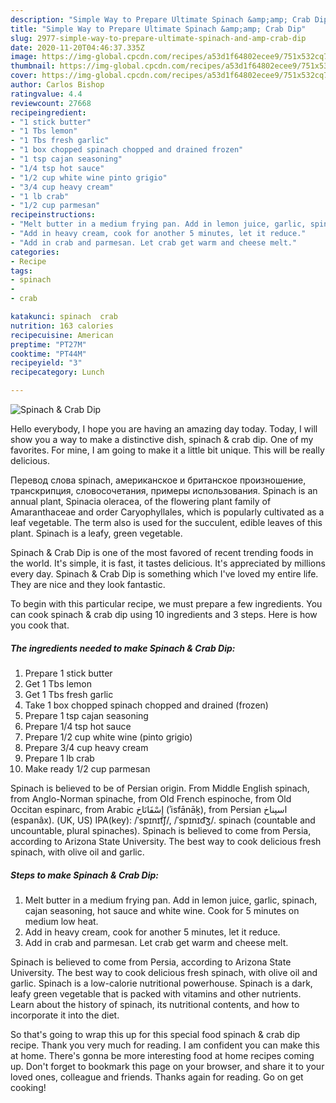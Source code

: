 ```yaml
---
description: "Simple Way to Prepare Ultimate Spinach &amp;amp; Crab Dip"
title: "Simple Way to Prepare Ultimate Spinach &amp;amp; Crab Dip"
slug: 2977-simple-way-to-prepare-ultimate-spinach-and-amp-crab-dip
date: 2020-11-20T04:46:37.335Z
image: https://img-global.cpcdn.com/recipes/a53d1f64802ecee9/751x532cq70/spinach-crab-dip-recipe-main-photo.jpg
thumbnail: https://img-global.cpcdn.com/recipes/a53d1f64802ecee9/751x532cq70/spinach-crab-dip-recipe-main-photo.jpg
cover: https://img-global.cpcdn.com/recipes/a53d1f64802ecee9/751x532cq70/spinach-crab-dip-recipe-main-photo.jpg
author: Carlos Bishop
ratingvalue: 4.4
reviewcount: 27668
recipeingredient:
- "1 stick butter"
- "1 Tbs lemon"
- "1 Tbs fresh garlic"
- "1 box chopped spinach chopped and drained frozen"
- "1 tsp cajan seasoning"
- "1/4 tsp hot sauce"
- "1/2 cup white wine pinto grigio"
- "3/4 cup heavy cream"
- "1 lb crab"
- "1/2 cup parmesan"
recipeinstructions:
- "Melt butter in a medium frying pan. Add in lemon juice, garlic, spinach, cajan seasoning, hot sauce and white wine. Cook for 5 minutes on medium low heat."
- "Add in heavy cream, cook for another 5 minutes, let it reduce."
- "Add in crab and parmesan. Let crab get warm and cheese melt."
categories:
- Recipe
tags:
- spinach
- 
- crab

katakunci: spinach  crab 
nutrition: 163 calories
recipecuisine: American
preptime: "PT27M"
cooktime: "PT44M"
recipeyield: "3"
recipecategory: Lunch

---
```



![Spinach &amp; Crab Dip](https://img-global.cpcdn.com/recipes/a53d1f64802ecee9/751x532cq70/spinach-crab-dip-recipe-main-photo.jpg)

Hello everybody, I hope you are having an amazing day today. Today, I will show you a way to make a distinctive dish, spinach &amp; crab dip. One of my favorites. For mine, I am going to make it a little bit unique. This will be really delicious.

Перевод слова spinach, американское и британское произношение, транскрипция, словосочетания, примеры использования. Spinach is an annual plant, Spinacia oleracea, of the flowering plant family of Amaranthaceae and order Caryophyllales, which is popularly cultivated as a leaf vegetable. The term also is used for the succulent, edible leaves of this plant. Spinach is a leafy, green vegetable.

Spinach &amp; Crab Dip is one of the most favored of recent trending foods in the world. It's simple, it is fast, it tastes delicious. It's appreciated by millions every day. Spinach &amp; Crab Dip is something which I've loved my entire life. They are nice and they look fantastic.


To begin with this particular recipe, we must prepare a few ingredients. You can cook spinach &amp; crab dip using 10 ingredients and 3 steps. Here is how you cook that.

<!--inarticleads1-->

##### The ingredients needed to make Spinach &amp; Crab Dip:

1. Prepare 1 stick butter
1. Get 1 Tbs lemon
1. Get 1 Tbs fresh garlic
1. Take 1 box chopped spinach chopped and drained (frozen)
1. Prepare 1 tsp cajan seasoning
1. Prepare 1/4 tsp hot sauce
1. Prepare 1/2 cup white wine (pinto grigio)
1. Prepare 3/4 cup heavy cream
1. Prepare 1 lb crab
1. Make ready 1/2 cup parmesan


Spinach is believed to be of Persian origin. From Middle English spinach, from Anglo-Norman spinache, from Old French espinoche, from Old Occitan espinarc, from Arabic إِسْفَانَاخ‎ (ʾisfānāḵ), from Persian اسپناخ‎ (espanâx). (UK, US) IPA(key): /ˈspɪnɪt͡ʃ/, /ˈspɪnɪd͡ʒ/. spinach (countable and uncountable, plural spinaches). Spinach is believed to come from Persia, according to Arizona State University. The best way to cook delicious fresh spinach, with olive oil and garlic. 

<!--inarticleads2-->

##### Steps to make Spinach &amp; Crab Dip:

1. Melt butter in a medium frying pan. Add in lemon juice, garlic, spinach, cajan seasoning, hot sauce and white wine. Cook for 5 minutes on medium low heat.
1. Add in heavy cream, cook for another 5 minutes, let it reduce.
1. Add in crab and parmesan. Let crab get warm and cheese melt.


Spinach is believed to come from Persia, according to Arizona State University. The best way to cook delicious fresh spinach, with olive oil and garlic. Spinach is a low-calorie nutritional powerhouse. Spinach is a dark, leafy green vegetable that is packed with vitamins and other nutrients. Learn about the history of spinach, its nutritional contents, and how to incorporate it into the diet. 

So that's going to wrap this up for this special food spinach &amp; crab dip recipe. Thank you very much for reading. I am confident you can make this at home. There's gonna be more interesting food at home recipes coming up. Don't forget to bookmark this page on your browser, and share it to your loved ones, colleague and friends. Thanks again for reading. Go on get cooking!
